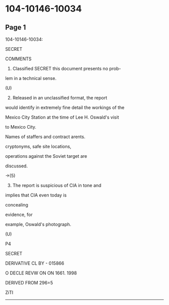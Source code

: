 # 104-10146-10034

## Page 1

104-10146-10034:

SECRET

COMMENTS

1. Classified SECRET this document presents no prob-

lem in a technical sense.

(U)

2. Released in an unclassified format, the report

would identify in extremely fine detail the workings of the

Mexico City Station at the time of Lee H. Oswald's visit

to Mexico City.

Names of staffers and contract arents.

cryptonyms, safe site locations,

operations against the Soviet target are

discussed.

→(5)

3. The report is suspicious of CIA in tone and

implies that CIA even today is

concealing

evidence, for

example, Oswald's photograph.

(U)

P4

SECRET

DERIVATIVE CL BY - 015866

O DECLE REVW ON ON 1661. 1998

DERIVED FROM 296=5

ZiTI

---

